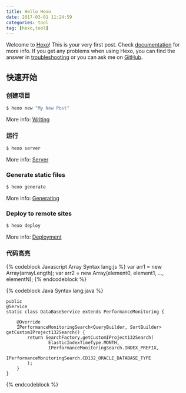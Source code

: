 ```yaml
---
title: Hello Hexo
date: 2017-03-01 11:24:59
categories: tool
tag: [hexo,tool]
---
```

Welcome to [Hexo](https://hexo.io/)! This is your very first post. Check [documentation](https://hexo.io/docs/) for more info. If you get any problems when using Hexo, you can find the answer in [troubleshooting](https://hexo.io/docs/troubleshooting.html) or you can ask me on [GitHub](https://github.com/hexojs/hexo/issues).

## 快速开始

### 创建项目

``` bash
$ hexo new "My New Post"
```

More info: [Writing](https://hexo.io/docs/writing.html)

### 运行

``` bash
$ hexo server
```

More info: [Server](https://hexo.io/docs/server.html)

### Generate static files

``` bash
$ hexo generate
```

More info: [Generating](https://hexo.io/docs/generating.html)

### Deploy to remote sites

``` bash
$ hexo deploy
```

More info: [Deployment](https://hexo.io/docs/deployment.html)


### 代码高亮

{% codeblock Javascript Array Syntax lang:js %}
var arr1 = new Array(arrayLength);
var arr2 = new Array(element0, element1, ..., elementN);
{% endcodeblock %}

{% codeblock Java Syntax lang:java %}

    public
    @Service
    static class DataBaseService extends PerformanceMonitoring {

        @Override
        IPerformanceMonitoringSearch<QueryBuilder, SortBuilder> getCustomIProject132Search() {
            return SearchFactory.getCustomIProject132Search(
                    ElasticIndexTimeType.MONTH,
                    IPerformanceMonitoringSearch.INDEX_PREFIX,
                    IPerformanceMonitoringSearch.CD132_ORACLE_DATABASE_TYPE
            );
        }
    }
    
{% endcodeblock %}